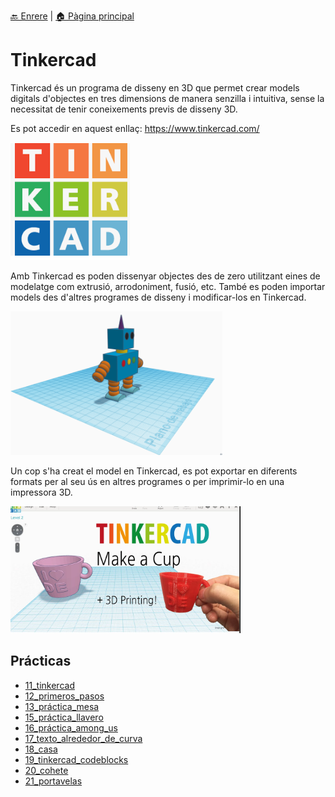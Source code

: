 [🔙 Enrere](../) | [🏠 Pàgina principal](http://danimrprofe.github.io/apuntes/)

# Tinkercad

Tinkercad és un programa de disseny en 3D que permet crear models digitals d'objectes en tres dimensions de manera senzilla i intuitiva, sense la necessitat de tenir coneixements previs de disseny 3D.

Es pot accedir en aquest enllaç: https://www.tinkercad.com/

![](img/2023-04-09-08-51-02.png)

Amb Tinkercad es poden dissenyar objectes des de zero utilitzant eines de modelatge com extrusió, arrodoniment, fusió, etc. També es poden importar models des d'altres programes de disseny i modificar-los en Tinkercad.

![](img/2023-04-09-08-49-48.png)

Un cop s'ha creat el model en Tinkercad, es pot exportar en diferents formats per al seu ús en altres programes o per imprimir-lo en una impressora 3D.

![](img/2023-04-09-08-50-32.png)

## Prácticas

- [11_tinkercad](./1.1._tinkercad.md)
- [12_primeros_pasos](./1.2._Primeros_pasos.md)
- [13_práctica_mesa](./1.3._Práctica_mesa.md)
- [15_práctica_llavero](./1.5._Práctica_llavero.md)
- [16_práctica_among_us](./1.6._Práctica_among_us.md)
- [17_texto_alrededor_de_curva](./1.7._Texto_alrededor_de_curva.md)
- [18_casa](./1.8._Casa.md)
- [19_tinkercad_codeblocks](./1.9._Tinkercad_codeblocks.md)
- [20_cohete](./2.0._Cohete.md)
- [21_portavelas](./2.1._Portavelas.md)
